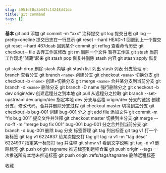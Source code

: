 ```yaml
---
slug: 5951df0c3b447c14248d41cb
title: git command
tags: []
---
```


**基本**
git add 添加
git commit -m “xxx”   注释提交
git log  提交日志
git log --pretty=oneline  提交日志在一行显示
git reset --hard HEAD~1 回退到上一个提交
git reset --hard 467dcab 回到某个 commit
git reflog 查看命令历史
git checkout – file 丢弃工作区修改
git rm 删除一个文件
暂存工作区
git stash 当前工作现场“储藏”起来
git stash pop 恢复并删除 stash 内容
git stash apply 恢复

git stash drop 删除 stash 内容
git stash list 列出 stash 列表
分支管理
git branch 查看分支
git branch `<name>` 创建分支
git checkout `<name>` 切换分支
git checkout -b `<name>` 创建+切换分支
git merge `<name>` 合并某分支到当前分支
git branch -d `<name>` 删除分支
git branch -D name 强行删除分之
git checkout -b dev origin/dev 创建远程分之到本地
git pull 从远程分之拉取
git branch --set-upstream dev origin/dev 指定本地 dev 分支与远程 origin/dev 分支的链接
创建分支，修改代码，合并并删除分支过程
git checkout master          切换到主分支
git checkout -b bug-001    创建 bug-001 分之
git add file                         添加文件
git commit -m “fix bug 001”   提交文件并注释
git checkout master               切换到主分支
git merge --no-ff -m “merge bug fix 001” bug-001   bug-001 分之合并到当前分支
git branch -d bug-001            删除 bug 分支
标签管理
git tag 列出标签
git tag v1 打一个新标签
git tag v1 6224937 给某次提交打 tag
git tag -a v1 -m “tag desc”  6224937  指定某一标签打 tag 并注释
git show v1 看到文字说明
git tag -d v1 删除标签
git push origin tagname 推送标签到远程仓库
git push origin --tags 一次推送所有本地未推送标签
git push origin :refs/tags/tagname 删除远程标签

 收藏
